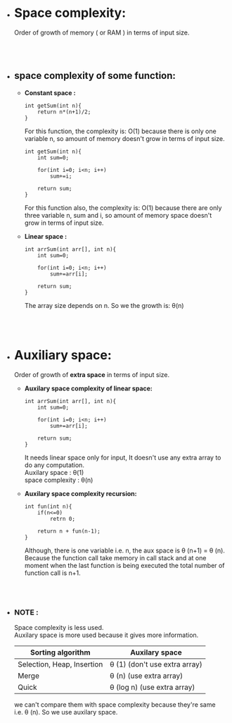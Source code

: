 - # Space complexity:

  Order of growth of memory ( or RAM ) in terms of input size.

<br></br>

- ## space complexity of some function:

  - <strong>
      Constant space : 
    </strong>

    ```
    int getSum(int n){
        return n*(n+1)/2;
    }
    ```

    For this function, the complexity is: O(1) because there is only one
    variable n, so amount of memory doesn't grow in terms of input size.

    ```
    int getSum(int n){
        int sum=0;

        for(int i=0; i<n; i++)
            sum+=i;

        return sum;
    }
    ```

    For this function also, the complexity is: O(1) because there are only three
    variable n, sum and i, so amount of memory space doesn't grow in terms of input size.

  - <strong>
      Linear space : 
    </strong>

    ```
    int arrSum(int arr[], int n){
        int sum=0;

        for(int i=0; i<n; i++)
            sum+=arr[i];

        return sum;
    }
    ```

    The array size depends on n. So we the growth is: &#952;(n)

<br></br>

- # Auxiliary space:

  Order of growth of <strong>extra space</strong> in terms of input size.

  - <strong>
      Auxilary space complexity of linear space: 
    </strong>

    ```
    int arrSum(int arr[], int n){
        int sum=0;

        for(int i=0; i<n; i++)
            sum+=arr[i];

        return sum;
    }
    ```

    It needs linear space only for input, It doesn't use any extra array to do any computation.<br/>
    Auxilary space : &#952;(1)<br/>
    space complexity : &#952;(n)

  - <strong>
       Auxilary space complexity recursion: 
    </strong>

    ```
    int fun(int n){
        if(n<=0)
            retrn 0;

        return n + fun(n-1);
    }
    ```

    Although, there is one variable i.e. n, the aux space is &#952; (n+1) = &#952; (n).<br/>
    Because the function call take memory in call stack and at one moment when the last function is being executed the total number of function call is n+1.

<br></br>

- ### NOTE :

  Space complexity is less used.<br/>
  Auxilary space is more used because it gives more information.<br/>

  | Sorting algorithm          | Auxilary space                     |
  | -------------------------- | ---------------------------------- |
  | Selection, Heap, Insertion | &#952; (1) (don't use extra array) |
  | Merge                      | &#952; (n) (use extra array)       |
  | Quick                      | &#952; (log n) (use extra array)   |

  we can't compare them with space complexity because they're same i.e. &#952; (n). So we use auxilary space.
